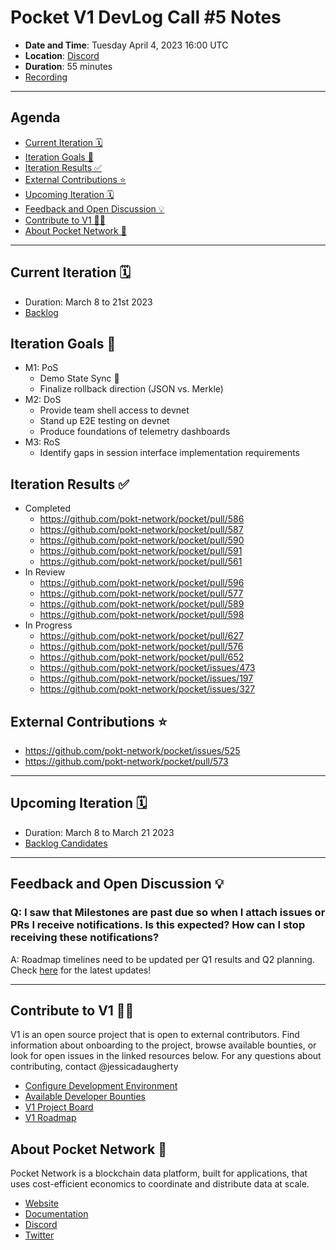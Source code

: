 # Pocket V1 DevLog Call #5 Notes <!-- omit in toc -->

- **Date and Time**: Tuesday April 4, 2023 16:00 UTC
- **Location**: [Discord](https://discord.gg/pokt)
- **Duration**: 55 minutes
- [Recording](https://drive.google.com/file/d/1MNaQv4spbxmkbTlivtBHrVIWnY4L8bMe/view?usp=sharing)

---

## Agenda <!-- omit in toc -->

- [Current Iteration 🗓️](#current-iteration-️)
- [Iteration Goals 🎯](#iteration-goals-)
- [Iteration Results ✅](#iteration-results-)
- [External Contributions ⭐](#external-contributions-)
- [Upcoming Iteration 🗓️](#upcoming-iteration-️)
- [Feedback and Open Discussion 💡](#feedback-and-open-discussion-)
- [Contribute to V1 🧑‍💻](#contribute-to-v1-)
- [About Pocket Network 💙](#about-pocket-network-)

---

## Current Iteration 🗓️

- Duration: March 8 to 21st 2023
- [Backlog](https://github.com/orgs/pokt-network/projects/142/views/12?layout=table&filterQuery=iteration%3A%22Iteration+12%22)

## Iteration Goals 🎯

- M1: PoS
  - Demo State Sync 🥳
  - Finalize rollback direction (JSON vs. Merkle)
- M2: DoS
  - Provide team shell access to devnet
  - Stand up E2E testing on devnet
  - Produce foundations of telemetry dashboards
- M3: RoS
  - Identify gaps in session interface implementation requirements

## Iteration Results ✅

- Completed
  - https://github.com/pokt-network/pocket/pull/586
  - https://github.com/pokt-network/pocket/pull/587
  - https://github.com/pokt-network/pocket/pull/590
  - https://github.com/pokt-network/pocket/pull/591
  - https://github.com/pokt-network/pocket/pull/561
- In Review
  - https://github.com/pokt-network/pocket/pull/596
  - https://github.com/pokt-network/pocket/pull/577
  - https://github.com/pokt-network/pocket/pull/589
  - https://github.com/pokt-network/pocket/pull/598
- In Progress
  - https://github.com/pokt-network/pocket/pull/627
  - https://github.com/pokt-network/pocket/pull/576
  - https://github.com/pokt-network/pocket/pull/652
  - https://github.com/pokt-network/pocket/issues/473
  - https://github.com/pokt-network/pocket/issues/197
  - https://github.com/pokt-network/pocket/issues/327

## External Contributions ⭐

- https://github.com/pokt-network/pocket/issues/525
- https://github.com/pokt-network/pocket/pull/573

---

## Upcoming Iteration 🗓️

- Duration: March 8 to March 21 2023
- [Backlog Candidates](https://github.com/orgs/pokt-network/projects/142/views/12?layout=table&filterQuery=iteration%3A%22Iteration+14%22)

---

## Feedback and Open Discussion 💡

### Q: I saw that Milestones are past due so when I attach issues or PRs I receive notifications. Is this expected? How can I stop receiving these notifications?

A: Roadmap timelines need to be updated per Q1 results and Q2 planning. Check [here](https://github.com/pokt-network/pocket/blob/main/docs/roadmap/README.md#m1-pocket-pos-proof-of-stake) for the latest updates!

---

## Contribute to V1 🧑‍💻

V1 is an open source project that is open to external contributors. Find information about onboarding to the project, browse available bounties, or look for open issues in the linked resources below. For any questions about contributing, contact @jessicadaugherty

- [Configure Development Environment](https://github.com/pokt-network/pocket/blob/main/docs/development/README.md)
- [Available Developer Bounties](https://app.dework.xyz/pokt-network/v1-protocol)
- [V1 Project Board](https://github.com/orgs/pokt-network/projects/142/views/12)
- [V1 Roadmap](https://github.com/pokt-network/pocket/blob/main/docs/roadmap/README.md#m1-pocket-pos-proof-of-stake)

## About Pocket Network 💙

Pocket Network is a blockchain data platform, built for applications, that uses cost-efficient economics to coordinate and distribute data at scale.

- [Website](https://pokt.network)
- [Documentation](https://docs.pokt.network)
- [Discord](https://discord.gg/pokt)
- [Twitter](https://twitter.com/POKTnetwork)

<!-- GITHUB_WIKI: devlog/2023_03_21 -->
